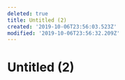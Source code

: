 ```yaml
---
deleted: true
title: Untitled (2)
created: '2019-10-06T23:56:03.523Z'
modified: '2019-10-06T23:56:32.209Z'
---
```


# Untitled (2)
